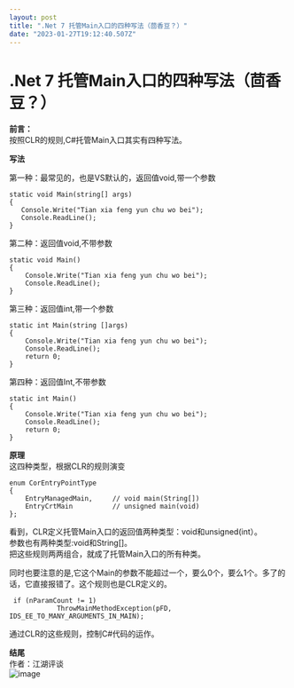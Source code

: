 ```yaml
---
layout: post
title: ".Net 7 托管Main入口的四种写法（茴香豆？）"
date: "2023-01-27T19:12:40.507Z"
---
```

.Net 7 托管Main入口的四种写法（茴香豆？）
==========================

**前言：**  
按照CLR的规则,C#托管Main入口其实有四种写法。

  
  

**写法**

第一种：最常见的，也是VS默认的，返回值void,带一个参数

    static void Main(string[] args)
    {
       Console.Write("Tian xia feng yun chu wo bei");
       Console.ReadLine();
    }
    

  

第二种：返回值void,不带参数

    static void Main()
    {
        Console.Write("Tian xia feng yun chu wo bei");
        Console.ReadLine();
    }
    

  

第三种：返回值int,带一个参数

    static int Main(string []args)
    {
        Console.Write("Tian xia feng yun chu wo bei");
        Console.ReadLine();
        return 0;
    }
    

  

第四种：返回值Int,不带参数

    static int Main()
    {
        Console.Write("Tian xia feng yun chu wo bei");
        Console.ReadLine();
        return 0;
    }
    

  
  

**原理**  
这四种类型，根据CLR的规则演变

    enum CorEntryPointType
    {
        EntryManagedMain,     // void main(String[])
        EntryCrtMain          // unsigned main(void)
    };
    

看到，CLR定义托管Main入口的返回值两种类型：void和unsigned(int）。  
参数也有两种类型:void和String\[\]。  
把这些规则两两组合，就成了托管Main入口的所有种类。

同时也要注意的是,它这个Main的参数不能超过一个，要么0个，要么1个。多了的话，它直接报错了。这个规则也是CLR定义的。

     if (nParamCount != 1)
                ThrowMainMethodException(pFD, IDS_EE_TO_MANY_ARGUMENTS_IN_MAIN);
    

通过CLR的这些规则，控制C#代码的运作。

  
  

**结尾**  
作者：江湖评谈  
![image](https://img2023.cnblogs.com/blog/490844/202301/490844-20230127021740395-269590099.png)